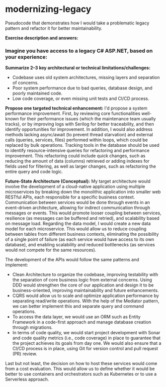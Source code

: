 # modernizing-legacy
Pseudocode that demonstrates how I would take a problematic legacy pattern and refactor it for better maintainability.

**Exercise description and answers:**
### Imagine you have access to a legacy C# ASP.NET, based on your experience:

**Summarize 2–3 key architectural or technical limitations/challenges:**
- Codebase uses old system architectures, missing layers and separation of concerns.
- Poor system performance due to bad queries, database design, and poorly maintained code.
- Low code coverage, or even missing unit tests and CI/CD process.

**Propose one targeted technical enhancement:**
I'd propose a system performance improvement. First, by reviewing core functionalities well-known for their performance issues (which the maintenance team usually tracks), or by improving logs with Serilog for better traceability, and then identify opportunities for improvement.
In addition, I would also address methods lacking async/await (to prevent thread starvation) and external calls (queries, services, files) performed within loops, which could be replaced by bulk operations.
Tracking tools in the database should be used to identify resource-intensive queries for refactoring and performance improvement. This refactoring could include quick changes, such as reducing the amount of data (columns) retrieved or adding indexes for fields used for filtering, as well as larger changes, such as refactoring the entire query and code logic.

**Future-State Architecture (Conceptual):**
My target architecture would involve the development of a cloud-native application using multiple microservices by breaking down the monolithic application into smaller web RESTful APIs, each responsible for a specific business context.
Communication between services would be done through events in an event-driven architecture, allowing for indirect communication through messages or events. This would promote looser coupling between services, resilience (as messages can be buffered and retried), and scalability based on message load.
Regarding the data model, I would create a new data model for each microservice. This would allow us to reduce coupling between tables from different business contexts, eliminating the possibility of a single point of failure (as each service would have access to its own database), and enabling scalability and reduced bottlenecks (as services would not compete for the same resources).

The development of the APIs would follow the same patterns and implement:

- Clean Architecture to organize the codebase, improving testability with the separation of core business logic from external concerns. Using DDD would strengthen the core of our application and design it to be business-oriented, improving maintainability and future enhancements.
- CQRS would allow us to scale and optimize application performance by separating read/write operations. With the help of the Mediator pattern, we can better implement this and separate query and command operations.
- To access the data layer, we would use an ORM such as Entity Framework in a code-first approach and manage database creation through migrations.
- In terms of code quality, we would start project development with Sonar and code quality metrics (i.e., code coverage) in place to guarantee that the project achieves its goals from day one. We would also ensure that a CI/CD process is in place, using Git for version control and pull request (PR) review.

Last but not least, the decision on how to host these services would come from a cost evaluation. This would allow us to define whether it would be better to use containers and orchestrators such as Kubernetes or to use a Serverless approach.
